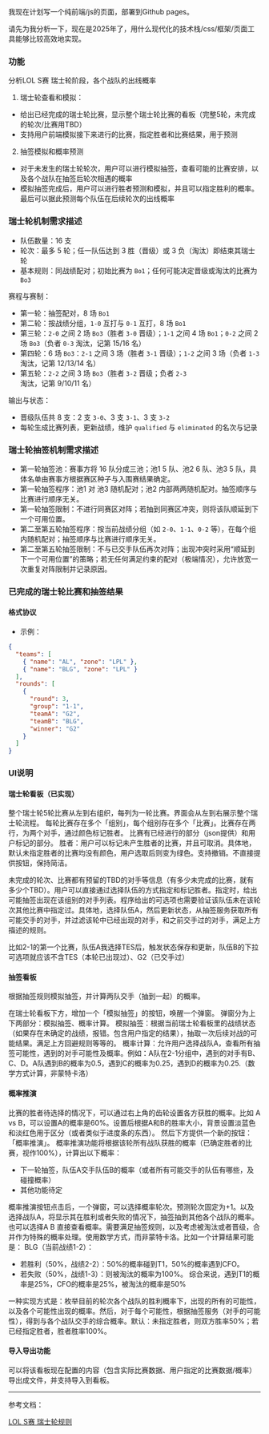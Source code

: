 我现在计划写一个纯前端/js的页面，部署到Github pages。

请先为我分析一下，现在是2025年了，用什么现代化的技术栈/css/框架/页面工具能够比较高效地实现。

### 功能

分析LOL S赛 瑞士轮阶段，各个战队的出线概率
1. 瑞士轮查看和模拟：
- 给出已经完成的瑞士轮比赛，显示整个瑞士轮比赛的看板（完整5轮，未完成的轮次/比赛用TBD）
- 支持用户前端模拟接下来进行的比赛，指定胜者和比赛结果，用于预测

2. 抽签模拟和概率预测
- 对于未发生的瑞士轮轮次，用户可以进行模拟抽签，查看可能的比赛安排，以及各个战队在抽签后轮次相遇的概率
- 模拟抽签完成后，用户可以进行胜者预测和模拟，并且可以指定胜利的概率。最后可以据此预测每个队伍在后续轮次的出线概率

### 瑞士轮机制需求描述
- 队伍数量：16 支
- 轮次：最多 5 轮；任一队伍达到 3 胜（晋级）或 3 负（淘汰）即结束其瑞士轮
- 基本规则：同战绩配对；初始比赛为 `Bo1`；任何可能决定晋级或淘汰的比赛为 `Bo3`

赛程与赛制：
- 第一轮：抽签配对，8 场 `Bo1`
- 第二轮：按战绩分组，`1-0` 互打与 `0-1` 互打，8 场 `Bo1`
- 第三轮：`2-0` 之间 2 场 `Bo3`（胜者 `3-0` 晋级）；`1-1` 之间 4 场 `Bo1`；`0-2` 之间 2 场 `Bo3`（负者 `0-3` 淘汰，记第 15/16 名）
- 第四轮：6 场 `Bo3`：`2-1` 之间 3 场（胜者 `3-1` 晋级）；`1-2` 之间 3 场（负者 `1-3` 淘汰，记第 12/13/14 名）
- 第五轮：`2-2` 之间 3 场 `Bo3`（胜者 `3-2` 晋级；负者 `2-3` 淘汰，记第 9/10/11 名）

输出与状态：
- 晋级队伍共 8 支：2 支 `3-0`、3 支 `3-1`、3 支 `3-2`
- 每轮生成比赛列表，更新战绩，维护 `qualified` 与 `eliminated` 的名次与记录

### 瑞士轮抽签机制需求描述
- 第一轮抽签池：赛事方将 16 队分成三池；池1 5 队、池2 6 队、池3 5 队，具体名单由赛事方根据赛区种子与入围赛结果确定。
- 第一轮抽签程序：池1 对 池3 随机配对；池2 内部两两随机配对。抽签顺序与比赛进行顺序无关。
- 第一轮抽签限制：不进行同赛区对阵；若抽到同赛区冲突，则将该队顺延到下一个可用位置。
- 第二至第五轮抽签程序：按当前战绩分组（如 `2-0`、`1-1`、`0-2` 等），在每个组内随机配对；抽签顺序与比赛进行顺序无关。
- 第二至第五轮抽签限制：不与已交手队伍再次对阵；出现冲突时采用“顺延到下一个可用位置”的策略；若无任何满足约束的配对（极端情况），允许放宽一次重复对阵限制并记录原因。


### 已完成的瑞士轮比赛和抽签结果

#### 格式协议
- 示例：
```json
{
  "teams": [
    { "name": "AL", "zone": "LPL" },
    { "name": "BLG", "zone": "LPL" }
  ],
  "rounds": [
    {
      "round": 3,
      "group": "1-1",
      "teamA": "G2",
      "teamB": "BLG",
      "winner": "G2"
    }
  ]
}
```

### UI说明

#### 瑞士轮看板（已实现）
整个瑞士轮5轮比赛从左到右组织，每列为一轮比赛。界面会从左到右展示整个瑞士轮流程。
每轮比赛存在多个「组别」，每个组别存在多个「比赛」。比赛存在两行，为两个对手，通过颜色标记胜者。
比赛有已经进行的部分（json提供）和用户标记的部分。
胜者：用户可以标记未产生胜者的比赛，并且可取消。具体地，默认未指定胜者的比赛均没有颜色，用户选取后则变为绿色。支持撤销。不直接提供按钮，保持简洁。

未完成的轮次、比赛都有预留的TBD的对手等信息（有多少未完成的比赛，就有多少个TBD）。用户可以直接通过选择队伍的方式指定和标记胜者。指定时，给出可能抽签出现在该组别的对手列表。程序给出的可选项也需要验证该队伍未在该轮次其他比赛中指定过。具体地，选择队伍A，然后更新状态，从抽签服务获取所有可能交手的对手，并过滤该轮中已经出现的对手，和之前交手过的对手，满足上方描述的规则。

比如2-1的第一个比赛，队伍A我选择TES后，触发状态保存和更新，队伍B的下拉可选项就应该不含TES（本轮已出现过）、G2（已交手过）

#### 抽签看板
根据抽签规则模拟抽签，并计算两队交手（抽到一起）的概率。

在瑞士轮看板下方，增加一个「模拟抽签」的按钮，唤醒一个弹窗。
弹窗分为上下两部分：模拟抽签、概率计算。
模拟抽签：根据当前瑞士轮看板里的战绩状态（如果存在未确定的战绩，报错。包含用户指定的结果），抽取一次后续对战的可能结果。满足上方回避规则等等的。
概率计算：允许用户选择战队A，查看所有抽签可能性，遇到的对手可能性及概率。例如：A队在2-1分组中，遇到的对手有B、C、D。A队遇到B的概率为0.5，遇到C的概率为0.25，遇到D的概率为0.25.（数学方式计算，非蒙特卡洛）

#### 概率推演
比赛的胜者待选择的情况下，可以通过右上角的齿轮设置各方获胜的概率。比如 A vs B，可以设置A的概率是60%。设置后根据A和B的胜率大小，背景设置淡蓝色和淡红色用于区分（或者类似于进度条的东西）。
然后下方提供一个新的按钮：「概率推演」。
概率推演功能将根据该轮所有战队获胜的概率（已确定胜者的比赛，视作100%），计算出以下概率：
- 下一轮抽签，队伍A交手队伍B的概率（或者所有可能交手的队伍有哪些，及碰撞概率）
- 其他功能待定

概率推演按钮点击后，一个弹窗，可以选择概率轮次。预测轮次固定为+1。以及选择战队A，将显示其在胜利或者失败的情况下，抽签抽到其他各个战队的概率。也可以选择A B 直接查看概率。需要满足抽签规则，以及考虑被淘汰或者晋级，合并作为特殊的概率处理。使用数学方式，而非蒙特卡洛。比如一个计算结果可能是：
BLG（当前战绩1-2）：
- 若胜利（50%，战绩2-2）：50%的概率碰到T1，50%的概率遇到CFO。
- 若失败（50%，战绩1-3）：则被淘汰的概率为100%。
综合来说，遇到T1的概率是25%，CFO的概率是25%，被淘汰的概率是50%

一种实现方式是：枚举目前的轮次各个战队的胜利概率下，出现的所有的可能性，以及各个可能性出现的概率。然后，对于每个可能性，根据抽签服务（对手的可能性），得到与各个战队交手的综合概率。默认：未指定胜者，则双方胜率50%；若已经指定胜者，胜者胜率100%。

#### 导入导出功能
可以将该看板现在配置的内容（包含实际比赛数据、用户指定的比赛数据/概率）导出成文件，并支持导入到看板。

---
参考文档：

[LOL S赛 瑞士轮规则](https://lol.qq.com/news/detail.shtml?&docid=8731966600392434652)

